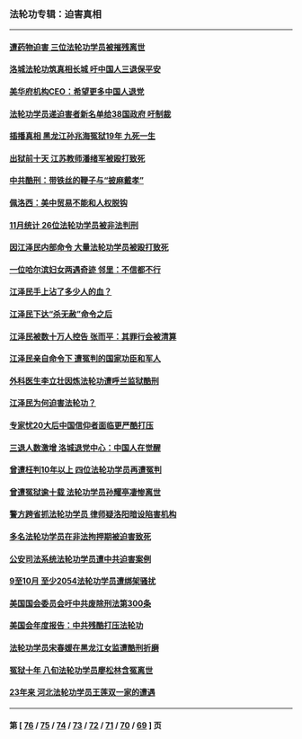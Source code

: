 ### 法轮功专辑：迫害真相
---
#### [遭药物迫害 三位法轮功学员被摧残离世](../../pages/nf4379/n13893822.md?01030430) 
#### [洛城法轮功筑真相长城 吁中国人三退保平安](../../pages/nf4379/n13892471.md?01030430) 
#### [美华府机构CEO：希望更多中国人退党](../../pages/nf4379/n13890897.md?01030430) 
#### [法轮功学员递迫害者新名单给38国政府 吁制裁](../../pages/nf4379/n13891149.md?01030430) 
#### [插播真相 黑龙江孙兆海冤狱19年 九死一生](../../pages/nf4379/n13889193.md?01030430) 
#### [出狱前十天 江苏教师潘绪军被殴打致死](../../pages/nf4379/n13888230.md?01030430) 
#### [中共酷刑：带铁丝的鞭子与“披麻戴孝”](../../pages/nf4379/n13887863.md?01030430) 
#### [佩洛西：美中贸易不能和人权脱钩](../../pages/nf4379/n13884884.md?01030430) 
#### [11月统计 26位法轮功学员被非法判刑](../../pages/nf4379/n13884724.md?01030430) 
#### [因江泽民内部命令 大量法轮功学员被殴打致死](../../pages/nf4379/n13877409.md?01030430) 
#### [一位哈尔滨妇女两遇奇迹 邻里：不信都不行](../../pages/nf4379/n13878017.md?01030430) 
#### [江泽民手上沾了多少人的血？](../../pages/nf4379/n13880318.md?01030430) 
#### [江泽民下达“杀无赦”命令之后](../../pages/nf4379/n13878084.md?01030430) 
#### [江泽民被数十万人控告 张而平：其罪行会被清算](../../pages/nf4379/n13878074.md?01030430) 
#### [江泽民亲自命令下 遭冤判的国家功臣和军人](../../pages/nf4379/n13876685.md?01030430) 
#### [外科医生李立壮因炼法轮功遭呼兰监狱酷刑](../../pages/nf4379/n13875403.md?01030430) 
#### [江泽民为何迫害法轮功？](../../pages/nf4379/n13876324.md?01030430) 
#### [专家忧20大后中国信仰者面临更严酷打压](../../pages/nf4379/n13874993.md?01030430) 
#### [三退人数激增 洛城退党中心：中国人在觉醒](../../pages/nf4379/n13874224.md?01030430) 
#### [曾遭枉判10年以上 四位法轮功学员再遭冤判](../../pages/nf4379/n13872398.md?01030430) 
#### [曾遭冤狱逾十载 法轮功学员孙耀亭凄惨离世](../../pages/nf4379/n13871692.md?01030430) 
#### [警方跨省抓法轮功学员 律师疑洛阳暗设陷害机构](../../pages/nf4379/n13870178.md?01030430) 
#### [多名法轮功学员在非法拘押期被迫害致死](../../pages/nf4379/n13870463.md?01030430) 
#### [公安司法系统法轮功学员遭中共迫害案例](../../pages/nf4379/n13869580.md?01030430) 
#### [9至10月 至少2054法轮功学员遭绑架骚扰](../../pages/nf4379/n13867111.md?01030430) 
#### [美国国会委员会吁中共废除刑法第300条](../../pages/nf4379/n13868121.md?01030430) 
#### [美国会年度报告：中共残酷打压法轮功](../../pages/nf4379/n13867408.md?01030430) 
#### [法轮功学员宋春媛在黑龙江女监遭酷刑折磨](../../pages/nf4379/n13865630.md?01030430) 
#### [冤狱十年 八旬法轮功学员廖松林含冤离世](../../pages/nf4379/n13864239.md?01030430) 
#### [23年来 河北法轮功学员王莲双一家的遭遇](../../pages/nf4379/n13863330.md?01030430) 

---
#### 第 [ [76](./76.md?01030430) / [75](./75.md?01030430) / [74](./74.md?01030430) / [73](./73.md?01030430) / [72](./72.md?01030430) / [71](./71.md?01030430) / [70](./70.md?01030430) / [69](./69.md?01030430) ] 页
